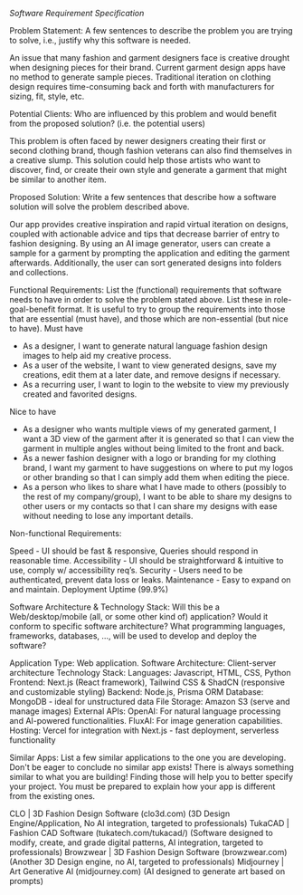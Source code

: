 *Software Requirement Specification*

Problem Statement: A few sentences to describe the problem you are trying to solve, i.e., justify why this software is needed.

An issue that many fashion and garment designers face is creative drought when designing pieces for their brand. Current garment design apps have no method to generate sample pieces. Traditional iteration on clothing design requires time-consuming back and forth with manufacturers for sizing, fit, style, etc.


Potential Clients: Who are influenced by this problem and would benefit from the proposed solution? (i.e. the potential users)

This problem is often faced by newer designers creating their first or second clothing brand, though fashion veterans can also find themselves in a creative slump. This solution could help those artists who want to discover, find, or create their own style and generate a garment that might be similar to another item.


Proposed Solution: Write a few sentences that describe how a software solution will solve the problem described above.

Our app provides creative inspiration and rapid virtual iteration on designs, coupled with actionable advice and tips that decrease barrier of entry to fashion designing. By using an AI image generator, users can create a sample for a garment by prompting the application and editing the garment afterwards. Additionally, the user can sort generated designs into folders and collections. 


Functional Requirements: List the (functional) requirements that software needs to have in order to solve the problem stated above. List these in role-goal-benefit format. It is useful to try to group the requirements into those that are essential (must have), and those which are non-essential (but nice to have).
Must have

- As a designer, I want to generate natural language fashion design images to help aid my creative process.
- As a user of the website, I want to view generated designs, save my creations, edit them at a later date, and remove designs if necessary.
- As a recurring user, I want to login to the website to view my previously created and favorited designs.

Nice to have
- As a designer who wants multiple views of my generated garment, I want a 3D view of the garment after it is generated so that I can view the garment in multiple angles without being limited to the front and back. 
- As a newer fashion designer with a logo or branding for my clothing brand, I want my garment to have suggestions on where to put my logos or other branding so that I can simply add them when editing the piece.
- As a person who likes to share what I have made to others (possibly to the rest of my company/group), I want to be able to share my designs to other users or my contacts so that I can share my designs with ease without needing to lose any important details.


Non-functional Requirements:

Speed - UI should be fast & responsive, Queries should respond in reasonable time.
Accessibility - UI should be straightforward & intuitive to use, comply w/ accessibility req’s.
Security - Users need to be authenticated, prevent data loss or leaks.
Maintenance - Easy to expand on and maintain.
Deployment Uptime (99.9%)


Software Architecture & Technology Stack: Will this be a Web/desktop/mobile (all, or some other kind of) application? Would it conform to specific software architecture? What programming languages, frameworks, databases, …, will be used to develop and deploy the software?

Application Type: Web application.
Software Architecture: Client-server architecture
Technology Stack:
Languages: Javascript, HTML, CSS, Python
Frontend: Next.js (React framework), Tailwind CSS & ShadCN (responsive and customizable styling)
Backend: Node.js, Prisma ORM
Database: MongoDB - ideal for unstructured data
File Storage: Amazon S3 (serve and manage images)
External APIs: OpenAI: For natural language processing and AI-powered functionalities. FluxAI: For image generation capabilities.
Hosting: Vercel for integration with Next.js - fast deployment, serverless functionality


Similar Apps: List a few similar applications to the one you are developing. Don't be eager to conclude no similar app exists! There is always something similar to what you are building! Finding those will help you to better specify your project. You must be prepared to explain how your app is different from the existing ones.


CLO | 3D Fashion Design Software (clo3d.com) (3D Design Engine/Application, No AI integration, targeted to professionals)
TukaCAD | Fashion CAD Software (tukatech.com/tukacad/) (Software designed to modify, create, and grade digital patterns, AI integration, targeted to professionals)
Browzwear | 3D Fashion Design Software (browzwear.com) (Another 3D Design engine, no AI, targeted to professionals)
Midjourney | Art Generative AI (midjourney.com) (AI designed to generate art based on prompts)
